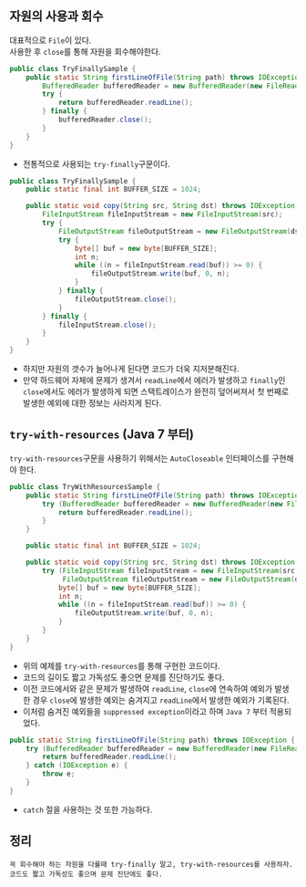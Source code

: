## 자원의 사용과 회수
대표적으로 `File`이 있다.\
사용한 후 `close`를 통해 자원을 회수해야한다.

```java
public class TryFinallySample {
    public static String firstLineOfFile(String path) throws IOException {
        BufferedReader bufferedReader = new BufferedReader(new FileReader(path));
        try {
            return bufferedReader.readLine();
        } finally {
            bufferedReader.close();
        }
    }
}
```
- 전통적으로 사용되는 `try-finally`구문이다.

```java
public class TryFinallySample {
    public static final int BUFFER_SIZE = 1024;

    public static void copy(String src, String dst) throws IOException {
        FileInputStream fileInputStream = new FileInputStream(src);
        try {
            FileOutputStream fileOutputStream = new FileOutputStream(dst);
            try {
                byte[] buf = new byte[BUFFER_SIZE];
                int n;
                while ((n = fileInputStream.read(buf)) >= 0) {
                    fileOutputStream.write(buf, 0, n);
                }
            } finally {
                fileOutputStream.close();
            }
        } finally {
            fileInputStream.close();
        }
    }
}
```
- 하지만 자원의 갯수가 늘어나게 된다면 코드가 더욱 지저분해진다.
- 만약 하드웨어 자체에 문제가 생겨서 `readLine`에서 에러가 발생하고 `finally`인 `close`에서도 에러가 발생하게 되면 스택트레이스가 완전히 덮어써져서 첫 번째로 발생한 예외에 대한 정보는 사라지게 된다.

## `try-with-resources` (Java 7 부터)
`try-with-resources`구문을 사용하기 위해서는 `AutoCloseable` 인터페이스를 구현해야 한다.

```java
public class TryWithResourcesSample {
    public static String firstLineOfFile(String path) throws IOException {
        try (BufferedReader bufferedReader = new BufferedReader(new FileReader(path))) {
            return bufferedReader.readLine();
        }
    }

    public static final int BUFFER_SIZE = 1024;

    public static void copy(String src, String dst) throws IOException {
        try (FileInputStream fileInputStream = new FileInputStream(src);
             FileOutputStream fileOutputStream = new FileOutputStream(dst)) {
            byte[] buf = new byte[BUFFER_SIZE];
            int n;
            while ((n = fileInputStream.read(buf)) >= 0) {
                fileOutputStream.write(buf, 0, n);
            }
        }
    }
}
```
- 위의 예제를 `try-with-resources`를 통해 구현한 코드이다.
- 코드의 길이도 짧고 가독성도 좋으면 문제를 진단하기도 좋다.
- 이전 코드에서와 같은 문제가 발생하여 `readLine`, `close`에 연속하여 예외가 발생한 경우 `close`에 발생한 예외는 숨겨지고 `readLine`에서 발생한 예외가 기록된다.
- 이처럼 숨겨진 예외들을 `suppressed exception`이라고 하며 `Java 7` 부터 적용되었다.

```java
public static String firstLineOfFile(String path) throws IOException {
    try (BufferedReader bufferedReader = new BufferedReader(new FileReader(path))) {
        return bufferedReader.readLine();
    } catch (IOException e) {
        throw e;
    }
}
```
- `catch` 절을 사용하는 것 또한 가능하다.

## 정리
```
꼭 회수해야 하는 자원을 다룰때 try-finally 말고, try-with-resources를 사용하자.
코드도 짧고 가독성도 좋으며 문제 진단에도 좋다.
```
